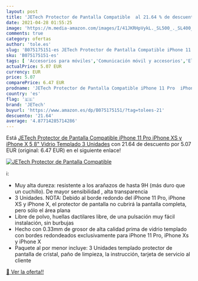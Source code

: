 ```yaml
---
layout: post
title: 'JETech Protector de Pantalla Compatible  al 21.64 % de descuento'
date: 2021-04-28 01:55:25
image: 'https://m.media-amazon.com/images/I/41JKRHpVykL._SL500_._SL400_.jpg'
comments: true
category: ofertas
author: 'tole.es'
slug: 'B075175151-es JETech Protector de Pantalla Compatible iPhone 11 Pro...'
sku: 'B075175151-es'
tags: [ 'Accesorios para móviles','Comunicación móvil y accesorios','Electrónica','Mantenimiento, cuidado y reparaciones de teléfonos móviles','Protectores de pantalla para móviles','iphone','jetech', ]
actualPrice: 5.07 EUR
currency: EUR
price: 5.07
comparePrice: 6.47 EUR
prodname: 'JETech Protector de Pantalla Compatible iPhone 11 Pro  iPhone XS y iPhone X 5 8"  Vidrio Templado  3 Unidades'
country: 'es'
flag: '🇪🇸'
brand: 'JETech'
buyurl: 'https://www.amazon.es/dp/B075175151/?tag=tolees-21'
descuento: '21.64'
average: '4.87714285714286'
---
```


Está [JETech Protector de Pantalla Compatible iPhone 11 Pro  iPhone XS y iPhone X 5 8"  Vidrio Templado  3 Unidades](https://www.amazon.es/dp/B075175151/?tag=tolees-21) con 21.64 de descuento por 5.07 EUR (original: 6.47 EUR) en el siguiente enlace!

[![JETech Protector de Pantalla Compatible ](https://m.media-amazon.com/images/I/41JKRHpVykL._SL500_._SL400_.jpg)](https://www.amazon.es/dp/B075175151/?tag=tolees-21)

ℹ️:

- Muy alta dureza: resistente a los arañazos de hasta 9H (más duro que un cuchillo). De mayor sensibilidad , alta transparencia
- 3 Unidades. NOTA: Debido al borde redondo del iPhone 11 Pro, iPhone XS y iPhone X, el protector de pantalla no cubrirá la pantalla completa, pero sólo el área plana
- Libre de polvo, huellas dactilares libre, de una pulsación muy fácil instalación, sin burbujas
- Hecho con 0.33mm de grosor de alta calidad prima de vidrio templado con bordes redondeados exclusivamente para iPhone 11 Pro, iPhone Xs y iPhone X
- Paquete al por menor incluye: 3 Unidades templado protector de pantalla de cristal, paño de limpieza, la instrucción, tarjeta de servicio al cliente

[🛒 Ver la oferta!!](https://www.amazon.es/dp/B075175151/?tag=tolees-21)
